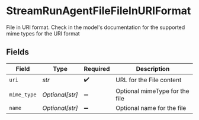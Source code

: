 # StreamRunAgentFileFileInURIFormat

File in URI format. Check in the model's documentation for the supported mime types for the URI format


## Fields

| Field                          | Type                           | Required                       | Description                    |
| ------------------------------ | ------------------------------ | ------------------------------ | ------------------------------ |
| `uri`                          | *str*                          | :heavy_check_mark:             | URL for the File content       |
| `mime_type`                    | *Optional[str]*                | :heavy_minus_sign:             | Optional mimeType for the file |
| `name`                         | *Optional[str]*                | :heavy_minus_sign:             | Optional name for the file     |